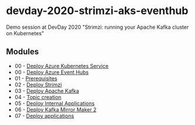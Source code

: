 # devday-2020-strimzi-aks-eventhub

Demo session at DevDay 2020 "Strimzi: running your Apache Kafka cluster on Kubernetes"

## Modules

* 00 - [Deploy Azure Kubernetes Service](00-deploy-aks.md)
* 00 - [Deploy Azure Event Hubs](00-deploy-eh.md)
* 01 - [Prerequisites](01-prerequisites.md)
* 02 - [Deploy Strimzi](02-deploy-strimzi.md)
* 03 - [Deploy Apache Kafka](03-deploy-kafka.md)
* 04 - [Topic creation](04-topics-creation.md)
* 05 - [Deploy Internal Applications](05-deploy-internal-applications.md)
* 06 - [Deploy Kafka Mirror Maker 2](06-deploy-mm2.md)
* 07 - [Deploy applications](07-deploy-applications.md)